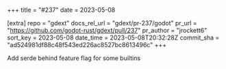 +++
title = "#237"
date = 2023-05-08

[extra]
repo = "gdext"
docs_rel_url = "gdext/pr-237/godot"
pr_url = "https://github.com/godot-rust/gdext/pull/237"
pr_author = "jrockett6"
sort_key = 2023-05-08
date_time = 2023-05-08T20:32:28Z
commit_sha = "ad524981df88c48f543ed226ac8527bc8613496c"
+++

Add serde behind feature flag for some builtins
